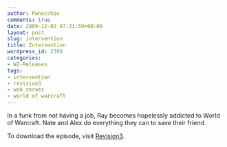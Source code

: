 ```yaml
---
author: Pwnocchio
comments: true
date: 2009-12-02 07:31:59+00:00
layout: post
slug: intervention
title: Intervention
wordpress_id: 2398
categories:
- WZ-Releases
tags:
- intervention
- revision3
- web zeroes
- world of warcraft
---
```


In a funk from not having a job, Ray becomes hopelessly addicted to World of Warcraft. Nate and Alex do everything they can to save their friend.

To download the episode, visit [Revision3](http://www.revision3.com/webzeroes/intervention/).
